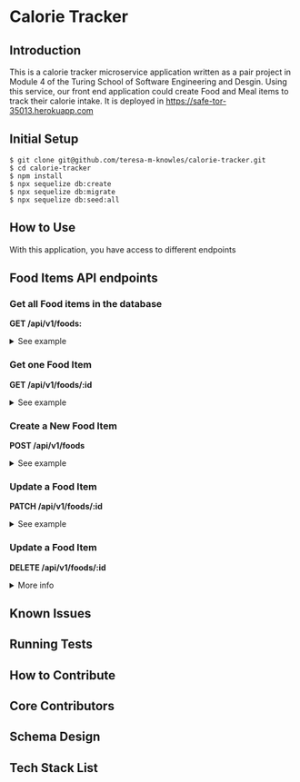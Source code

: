 # Calorie Tracker

## Introduction ##
This is a calorie tracker microservice application written as a pair project in Module 4 of the Turing School of Software Engineering and Desgin. Using this service, our front end application could create Food and Meal items to track their calorie intake. It is deployed in https://safe-tor-35013.herokuapp.com
## Initial Setup ## 

```
$ git clone git@github.com/teresa-m-knowles/calorie-tracker.git
$ cd calorie-tracker
$ npm install 
$ npx sequelize db:create
$ npx sequelize db:migrate
$ npx sequelize db:seed:all 
```

## How to Use ## 

With this application, you have access to different endpoints

## Food Items API endpoints ##
  
### Get all Food items in the database ###
   **GET /api/v1/foods:** 

<details>
  <summary>See example</summary>

Example Request: 
```
GET /api/v1/foods
Content-Type: application/json
Accept: application/json
```

Example response:

```

status: 200
body:
[
  {
      "id": 1,
      "name": "Banana",
      "calories": 150
  },
  {
      "id": 2,
      "name": "Mint",
      "calories": 14
  },
]
```
</details>


### Get one Food Item ###

**GET /api/v1/foods/:id** 

<details>
  <summary>See example</summary>

Example request:
```
GET /api/v1/foods/1
Content-Type: application/json
Accept: application/json
```

Example of response:
```
status: 200
body:
{
    "id": 1,
    "name": "Banana",
    "calories": 150
}
```
</details>


### Create a New Food Item ###

**POST /api/v1/foods** 
<details>
  <summary>See example</summary>

When a visitor makes a post request to /api/v1/foods with a food item info in the request body, it creates a new Food item and saves it to the database. The response status is 201. 

Example request:
```
POST /api/v1/foods
Content-Type: application/json
Accept: application/json

{
    "food":  
         {
            "name" : "Apple",
            "calories": 40
          }
}

```

Example of response:
```
status: 201
body: 
{
    "id": 4,
    "name": "Apple",
    "calories": 40
}
```
</details>




### Update a Food Item ###

**PATCH /api/v1/foods/:id**
<details>
  <summary>See example</summary>

When a visitor makes a patch request to /api/v1/foods/:id with the food item info in the request's body, and that food item exists in the database, it updates the respective food item with the new information. 

The response's status is 200.

Example request:
```
PATCH /api/v1/foods/4
Content-Type: application/json
Accept: application/json

{
    "food":  
         {
            "name" : "Apple",
            "calories": 40
          }
}

```

Example of response:
```
status: 200
body:
{
    "id": 4 ,
    "name": "Apple",
    "calories": 40
}
```
</details>


### Update a Food Item ###

**DELETE /api/v1/foods/:id**
<details>
  <summary>More info </summary>

When a visitor makes a delete call to api/v1/foods/:id, they get a 204 status code and the Food is deleted. There is no body in the response.
</details>





## Known Issues ## 
## Running Tests ## 
## How to Contribute ## 
## Core Contributors ## 
## Schema Design ##
## Tech Stack List ## 
